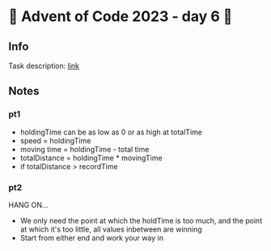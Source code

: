 # 🎄 Advent of Code 2023 - day 6 🎄

## Info

Task description: [link](https://adventofcode.com/2023/day/6)

## Notes

### pt1

- holdingTime can be as low as 0 or as high at totalTime
- speed = holdingTime
- moving time = holdingTime - total time
- totalDistance = holdingTime \* movingTime
- if totalDistance > recordTime

### pt2

HANG ON...

- We only need the point at which the holdTime is too much, and the point at which it's too little, all values inbetween are winning
- Start from either end and work your way in
